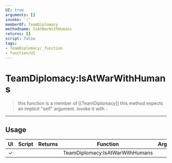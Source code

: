 ```yaml
---
UI: true
arguments: []
invoke: ':'
memberOf: TeamDiplomacy
methodname: IsAtWarWithHumans
returns: []
script: false
tags:
- TeamDiplomacy/_function
- function/UI
---
```

# TeamDiplomacy:IsAtWarWithHumans
> this function is a member of [[TeamDiplomacy]]
> this method expects an implicit "self" argument. invoke it with `:`
-----
## Usage
|  UI | Script | Returns | Function | Arguments |
|:---:|:------:|-------:|:--------:|:---------|
|✓| ||TeamDiplomacy:IsAtWarWithHumans||
